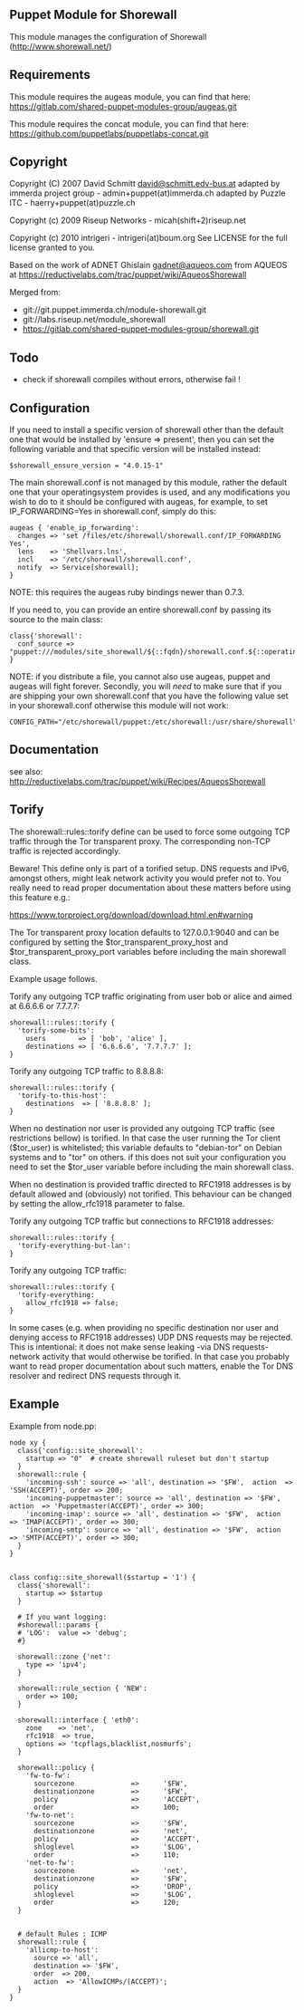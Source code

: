 Puppet Module for Shorewall
---------------------------
This module manages the configuration of Shorewall (http://www.shorewall.net/)

Requirements
------------

This module requires the augeas module, you can find that here:
https://gitlab.com/shared-puppet-modules-group/augeas.git

This module requires the concat module, you can find that here:
https://github.com/puppetlabs/puppetlabs-concat.git

Copyright
---------

Copyright (C) 2007 David Schmitt <david@schmitt.edv-bus.at>
adapted by immerda project group - admin+puppet(at)immerda.ch
adapted by Puzzle ITC - haerry+puppet(at)puzzle.ch

Copyright (c) 2009 Riseup Networks - micah(shift+2)riseup.net

Copyright (c) 2010 intrigeri - intrigeri(at)boum.org
See LICENSE for the full license granted to you.

Based on the work of ADNET Ghislain <gadnet@aqueos.com> from AQUEOS
at https://reductivelabs.com/trac/puppet/wiki/AqueosShorewall

Merged from:
- git://git.puppet.immerda.ch/module-shorewall.git
- git://labs.riseup.net/module_shorewall
- https://gitlab.com/shared-puppet-modules-group/shorewall.git


Todo
----
- check if shorewall compiles without errors, otherwise fail !

Configuration
-------------

If you need to install a specific version of shorewall other than
the default one that would be installed by 'ensure => present', then
you can set the following variable and that specific version will be
installed instead:

    $shorewall_ensure_version = "4.0.15-1"

The main shorewall.conf is not managed by this module, rather the default one
that your operatingsystem provides is used, and any modifications you wish to do
to it should be configured with augeas, for example, to set IP_FORWARDING=Yes in
shorewall.conf, simply do this:

    augeas { 'enable_ip_forwarding':
      changes => 'set /files/etc/shorewall/shorewall.conf/IP_FORWARDING Yes',
      lens    => 'Shellvars.lns',
      incl    => '/etc/shorewall/shorewall.conf',
      notify  => Service[shorewall];
    }

NOTE: this requires the augeas ruby bindings newer than 0.7.3.

If you need to, you can provide an entire shorewall.conf by passing its
source to the main class:

    class{'shorewall':
      conf_source => "puppet:///modules/site_shorewall/${::fqdn}/shorewall.conf.${::operatingsystem}",
    }

NOTE: if you distribute a file, you cannot also use augeas, puppet and augeas
will fight forever. Secondly, you will *need* to make sure that if you are shipping your own
shorewall.conf that you have the following value set in your shorewall.conf otherwise this
module will not work:

    CONFIG_PATH="/etc/shorewall/puppet:/etc/shorewall:/usr/share/shorewall"

Documentation
-------------

see also: http://reductivelabs.com/trac/puppet/wiki/Recipes/AqueosShorewall

Torify
------

The shorewall::rules::torify define can be used to force some outgoing
TCP traffic through the Tor transparent proxy. The corresponding
non-TCP traffic is rejected accordingly.

Beware! This define only is part of a torified setup. DNS requests and
IPv6, amongst others, might leak network activity you would prefer not
to. You really need to read proper documentation about these matters
before using this feature e.g.:

  https://www.torproject.org/download/download.html.en#warning

The Tor transparent proxy location defaults to 127.0.0.1:9040 and can
be configured by setting the $tor_transparent_proxy_host and
$tor_transparent_proxy_port variables before including the main
shorewall class.

Example usage follows.

Torify any outgoing TCP traffic originating from user bob or alice and
aimed at 6.6.6.6 or 7.7.7.7:

    shorewall::rules::torify {
      'torify-some-bits':
        users        => [ 'bob', 'alice' ],
        destinations => [ '6.6.6.6', '7.7.7.7' ];
    }

Torify any outgoing TCP traffic to 8.8.8.8:

    shorewall::rules::torify {
      'torify-to-this-host':
        destinations  => [ '8.8.8.8' ];
    }

When no destination nor user is provided any outgoing TCP traffic (see
restrictions bellow) is torified. In that case the user running the
Tor client ($tor_user) is whitelisted; this variable defaults to
"debian-tor" on Debian systems and to "tor" on others. if this does
not suit your configuration you need to set the $tor_user variable
before including the main shorewall class.

When no destination is provided traffic directed to RFC1918 addresses
is by default allowed and (obviously) not torified. This behaviour can
be changed by setting the allow_rfc1918 parameter to false.

Torify any outgoing TCP traffic but connections to RFC1918 addresses:

    shorewall::rules::torify {
      'torify-everything-but-lan':
    }

Torify any outgoing TCP traffic:

    shorewall::rules::torify {
      'torify-everything:
        allow_rfc1918 => false;
    }

In some cases (e.g. when providing no specific destination nor user
and denying access to RFC1918 addresses) UDP DNS requests may be
rejected. This is intentional: it does not make sense leaking -via DNS
requests- network activity that would otherwise be torified. In that
case you probably want to read proper documentation about such
matters, enable the Tor DNS resolver and redirect DNS requests through
it.

Example
-------

Example from node.pp:

    node xy {
      class{'config::site_shorewall':
        startup => "0"  # create shorewall ruleset but don't startup
      }
      shorewall::rule {
        'incoming-ssh': source => 'all', destination => '$FW',  action  => 'SSH(ACCEPT)', order => 200;
        'incoming-puppetmaster': source => 'all', destination => '$FW',  action  => 'Puppetmaster(ACCEPT)', order => 300;
        'incoming-imap': source => 'all', destination => '$FW',  action  => 'IMAP(ACCEPT)', order => 300;
        'incoming-smtp': source => 'all', destination => '$FW',  action  => 'SMTP(ACCEPT)', order => 300;
      }
    }


    class config::site_shorewall($startup = '1') {
      class{'shorewall':
        startup => $startup
      }

      # If you want logging:
      #shorewall::params {
      # 'LOG':  value => 'debug';
      #}

      shorewall::zone {'net':
        type => 'ipv4';
      }

      shorewall::rule_section { 'NEW':
        order => 100;
      }

      shorewall::interface { 'eth0':
        zone    => 'net',
        rfc1918  => true,
        options => 'tcpflags,blacklist,nosmurfs';
      }

      shorewall::policy {
        'fw-to-fw':
          sourcezone              =>      '$FW',
          destinationzone         =>      '$FW',
          policy                  =>      'ACCEPT',
          order                   =>      100;
        'fw-to-net':
          sourcezone              =>      '$FW',
          destinationzone         =>      'net',
          policy                  =>      'ACCEPT',
          shloglevel              =>      '$LOG',
          order                   =>      110;
        'net-to-fw':
          sourcezone              =>      'net',
          destinationzone         =>      '$FW',
          policy                  =>      'DROP',
          shloglevel              =>      '$LOG',
          order                   =>      120;
      }


      # default Rules : ICMP
      shorewall::rule {
        'allicmp-to-host':
          source => 'all',
          destination => '$FW',
          order  => 200,
          action  => 'AllowICMPs/(ACCEPT)';
      }
    }



